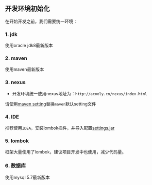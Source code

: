 ## 开发环境初始化

在开始开发之前，我们需要统一环境：

### 1. jdk

使用oracle jdk8最新版本

### 2. maven

使用maven最新版本

### 3. nexus

* 开发环境统一使用nexus地址为：`http://acooly.cn/nexus/index.html`

请使用[maven setting](maven/maven-settings-acooly.xml)替换`maven`默认setting文件

### 4. IDE

推荐使用`IDEA`，安装lombok插件，并导入配置[settings.jar](ide/idea/settings.jar)

### 5. lombok

框架大量使用了lombok，建议项目开发中也使用，减少代码量。

### 6. 数据库

使用mysql 5.7最新版本

